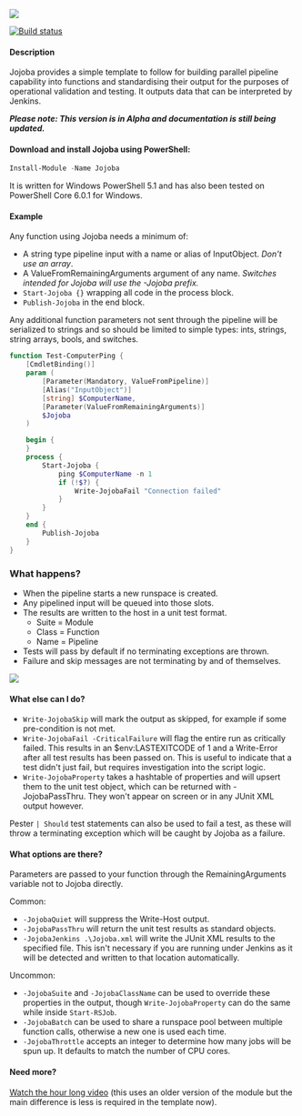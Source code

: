 ![][1]

[![Build status](https://ci.appveyor.com/api/projects/status/oefdf90a75hqsk69?svg=true)](https://ci.appveyor.com/project/codykonior/jojoba)

#### Description

Jojoba provides a simple template to follow for building parallel pipeline capability into functions and standardising their output for the purposes of operational validation and testing. It outputs data that can be interpreted by Jenkins.

___Please note: This version is in Alpha and documentation is still being updated.___

#### Download and install Jojoba using PowerShell:

``` powershell
Install-Module -Name Jojoba
```

It is written for Windows PowerShell 5.1 and has also been tested on PowerShell Core 6.0.1 for Windows.

#### Example

Any function using Jojoba needs a minimum of:
* A string type pipeline input with a name or alias of InputObject. _Don't use an array_.
* A ValueFromRemainingArguments argument of any name. _Switches intended for Jojoba will use the -Jojoba prefix._
* `Start-Jojoba {}` wrapping all code in the process block.
* `Publish-Jojoba` in the end block.

Any additional function parameters not sent through the pipeline will be serialized to strings and so should be limited to simple types: ints, strings, string arrays, bools, and switches.

``` powershell
function Test-ComputerPing {
    [CmdletBinding()]
    param (
        [Parameter(Mandatory, ValueFromPipeline)]
        [Alias("InputObject")]
        [string] $ComputerName,
        [Parameter(ValueFromRemainingArguments)]
        $Jojoba
    )

    begin {
    }
    process {
        Start-Jojoba {
            ping $ComputerName -n 1
            if (!$?) {
                Write-JojobaFail "Connection failed"
            }
        }
    }
    end {
        Publish-Jojoba
    }
}
```

### What happens?

* When the pipeline starts a new runspace is created.
* Any pipelined input will be queued into those slots.
* The results are written to the host in a unit test format.
  * Suite = Module
  * Class = Function
  * Name = Pipeline
* Tests will pass by default if no terminating exceptions are thrown.
* Failure and skip messages are not terminating by and of themselves.

![][2]

#### What else can I do?

* `Write-JojobaSkip` will mark the output as skipped, for example if some pre-condition is not met.
* `Write-JojobaFail -CriticalFailure` will flag the entire run as critically failed. This results in an $env:LASTEXITCODE of 1 and a Write-Error after all test results has been passed on. This is useful to indicate that a test didn't just fail, but requires investigation into the script logic.
* `Write-JojobaProperty` takes a hashtable of properties and will upsert them to the unit test object, which can be returned with -JojobaPassThru. They won't appear on screen or in any JUnit XML output however.

Pester `| Should` test statements can also be used to fail a test, as these will throw a terminating exception which will be caught by Jojoba as a failure.

#### What options are there?

Parameters are passed to your function through the RemainingArguments variable not to Jojoba directly.

Common:

* `-JojobaQuiet` will suppress the Write-Host output.
* `-JojobaPassThru` will return the unit test results as standard objects.
* `-JojobaJenkins .\Jojoba.xml` will write the JUnit XML results to the specified file. This isn't necessary if you are running under Jenkins as it will be detected and written to that location automatically.

Uncommon:

* `-JojobaSuite` and `-JojobaClassName` can be used to override these properties in the output, though `Write-JojobaProperty` can do the same while inside `Start-RSJob`.
* `-JojobaBatch` can be used to share a runspace pool between multiple function calls, otherwise a new one is used each time.
* `-JojobaThrottle` accepts an integer to determine how many jobs will be spun up. It defaults to match the number of CPU cores.

#### Need more?

[Watch the hour long video][3] (this uses an older version of the module but the main difference is less is required in the template now).

[1]: Images/Jojoba.png
[2]: Images/Test-ComputerPing.gif
[3]: https://www.youtube.com/watch?v=Ov-1n7H-tdQ

